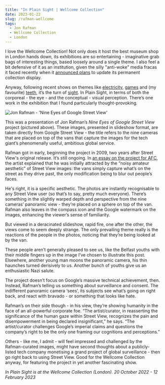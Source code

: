 ```yaml
---
title: "In Plain Sight | Wellcome Collection"
date: 2023-01-22
slug: /rafman-wellcome
tags:
  - Jon Rafman
  - Wellcome Collection
  - London
---
```


I love the Wellcome Collection! Not only does it host the best museum shop in London hands down, its exhibitions are so entertaining - imaginative grab bags of interesting things, based loosely around a single theme. I also feel a bit defensive of it as an institution, given the silly "anti-woke" media fracas it faced recently when it [announced plans](https://wellcomecollection.org/pages/Y4TdMBAAACMApB14) to update its permanent collection display.

Anyway, following recent shows on themes like [electricity](https://wellcomecollection.org/exhibitions/W31vkCkAACkAP6LL), [games](https://wellcomecollection.org/exhibitions/XSg-7xEAACcAGVXc) and (my favourite) [teeth](https://wellcomecollection.org/exhibitions/WgV_ACUAAIu2P_ZM), it’s the turn of [sight](https://wellcomecollection.org/exhibitions/Yv95yBAAAILuCNv6). In Plain Sight, in terms of both the corporeal - the eye - and the conceptual - visual perception. There’s one work in the exhibition that I found particularly thought-provoking.

![Jon Rafman - 'Nine Eyes of Google Street View'](/rafman-wellcome-1.jpeg)

This was a presentation of Jon Rafman’s *Nine Eyes of Google Street View* project (pictured above). These images, presented in slideshow format, are taken directly from Google Street View - the title refers to the nine cameras that are placed on top of the vans that capture the images for the tech giant’s phenomenally useful, ambitious global service.

Rafman got in early, beginning the project in 2009, two years after Street View's original release. It’s still ongoing. In [an essay on the project for AFC](http://artfcity.com/2009/08/12/img-mgmt-the-nine-eyes-of-google-street-view/), the artist explained that he was initially attracted by the “noisy amateur aesthetic” of Street View images: the vans simply capture what’s on the street as they drive past, the only modification being to blur out people’s faces.

He's right, it is a specific aesthetic. The photos are instantly recognisable to any Street View user (so that’s to say, pretty much everyone). There’s something in the slightly warped depth and perspective from the nine cameras’ panoramic view - they’re placed on a sphere on top of the van. Rafman also leaves in the compass icon and the Google watermark on the images, enhancing the viewer’s sense of familiarity.

But viewed in a deracinated slideshow, rapid fire, one after the other, the views come to seem deeply strange. The only prevailing theme really is the reactions of the people in the photos, noticing that they’re being looked at by the van.

These people aren’t generally pleased to see us, like the Belfast youths with their middle fingers up in the image I’ve chosen to illustrate this post. Elsewhere, another young man moons the panoramic camera, his thin haunches turned derisively to us. Another bunch of youths give us an enthusiastic Nazi salute.

The project doesn’t focus on Google’s massive technical achievement, then. Instead, Rafman’s telling us something about surveillance and consent. The indifferent panoramic camera ‘sees’, its subjects see what’s going on right back, and react with bravado - or something that looks like hate.

Rafman’s on their side though - in his view, they’re showing humanity in the face of an all-powerful corporate foe. “The artist/curator, in reasserting the significance of the human gaze within Street View, recognizes the pain and disempowerment in being declared insignificant,” he says. “The artist/curator challenges Google’s imperial claims and questions the company’s right to be the only one framing our cognitions and perceptions.”

Others - like me, I admit - will feel impressed and challenged by the Rafman-curated images, might have second thoughts about a publicly-listed tech company monetising a grand project of global surveillance - then go right back to using Street View. Good for the Wellcome Collection anyway, for featuring the project in yet another fascinating show.

*In Plain Sight is at the Wellcome Collection (London). 20 October 2022 - 12 February 2023*
